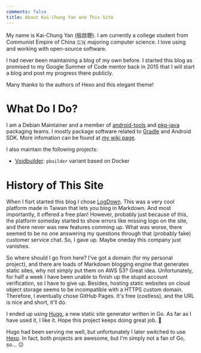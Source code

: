 ```yaml
---
comments: false
title: About Kai-Chung Yan and This Site
---
```


My name is Kai-Chung Yan (殷啟聰). I am currently a college student from Communist Empire of China 🇨🇳 majoring computer science. I love using and working with open-source software.

I had never been maintaining a blog of my own before. I started this blog as promised to my Google Summer of Code mentor back in 2015 that I will start a blog and post my progress there publicly.

Many thanks to the authors of Hexo and this elegant theme!

What Do I Do?
=============

I am a Debian Maintainer and a member of [android-tools](https://wiki.debian.org/AndroidTools) and [pkg-java](https://pkg-java.alioth.debian.org) packaging teams. I mostly package software related to [Gradle](https://gradle.org) and Android SDK. More infomation can be found at [my wiki page](https://wiki.debian.org/KaichungYan).

I also maintain the following projects:

* [Voidbuilder](https://salsa.debian.org/seamlik-guest/voidbuilder): `pbuilder` variant based on Docker

History of This Site
====================

When I fisrt started this blog I chose [LogDown](https://logdown.com). This was a very cool platform made in Taiwan that lets you blog in Markdown. And most importantly, it offered a free plan! However, probably just because of this, the platform someday started to show errors like missing logo on the site, and there never was new features comming up. What was worse, there seemed to be no one answering my questions through that (probably fake) customer service chat. So, I gave up. Maybe oneday this company just vanishes.

So where should I go from here? I've got a domain (for my personal project), and there are loads of Markdown blogging engine that generates static sites, why not simply put them on AWS S3? Great idea. Unfortunately, for half a week I have been unable to finish up the stupid account verification, so I have to give up. Besides, hosting static websites on cloud object storage seems to be incompatible with a HTTPS custom domain. Therefore, I eventually chose GitHub Pages. It's free (costless), and the URL is nice and short, it'll do.

I ended up using [Hugo](https://gohugo.io), a new static site generator written in Go. As far as I have used it, I like it. Hope this project keeps doing great job. 🤔

Hugo had been serving me well, but unfortunately I later switched to use [Hexo](https://hexo.io). In fact, both projects are awesome, but I'm simply not a fan of Go, so... 😕